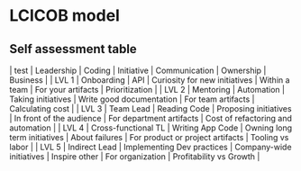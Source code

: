 # LCICOB model
## Self assessment table
| test | Leadership | Coding | Initiative | Communication | Ownership | Business |
| LVL 1 | Onboarding | API | Curiosity for new initiatives | Within a team | For your artifacts | Prioritization |
| LVL 2 | Mentoring | Automation | Taking initiatives | Write good documentation | For team artifacts | Calculating cost |
| LVL 3 | Team Lead | Reading Code | Proposing initiatives | In front of the audience | For department artifacts | Cost of refactoring and automation |
| LVL 4 | Cross-functional TL | Writing App Code | Owning long term initiatives | About failures | For product or project artifacts | Tooling vs labor |
| LVL 5 | Indirect Lead | Implementing Dev practices | Company-wide initiatives | Inspire other | For organization | Profitability vs Growth |

